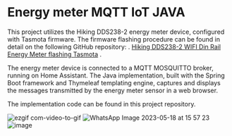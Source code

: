 # Energy meter MQTT IoT JAVA

This project utilizes the Hiking DDS238-2 energy meter device, configured with Tasmota firmware. The firmware flashing procedure can be found in detail on the following GitHub repository: . [Hiking DDS238-2 WIFI Din Rail Energy Meter flashing Tasmota](https://github.com/krikk/Hiking-DDS238-2-WIFI-Din-Rail-Energy-Meter-flashing-Tasmota)
.

The energy meter device is connected to a MQTT MOSQUITTO broker, running on Home Assistant. The Java implementation, built with the Spring Boot framework and Thymeleaf templating engine, captures and displays the messages transmitted by the energy meter sensor in a web browser.

The implementation code can be found in this project repository.


![ezgif com-video-to-gif](https://github.com/aureliosss/energy-meter-mqtt-iot-java/assets/84960010/43f9051e-b054-4034-9704-a7674c24cd8f)
![WhatsApp Image 2023-05-18 at 15 57 23](https://github.com/aureliosss/energy-meter-mqtt-iot-java/assets/84960010/905341ab-3320-4212-9948-7ab69aabb9aa)
![image](https://github.com/aureliosss/energy-meter-mqtt-iot-java/assets/84960010/26d4fb68-9a67-4637-bc28-4d23165491e9)
